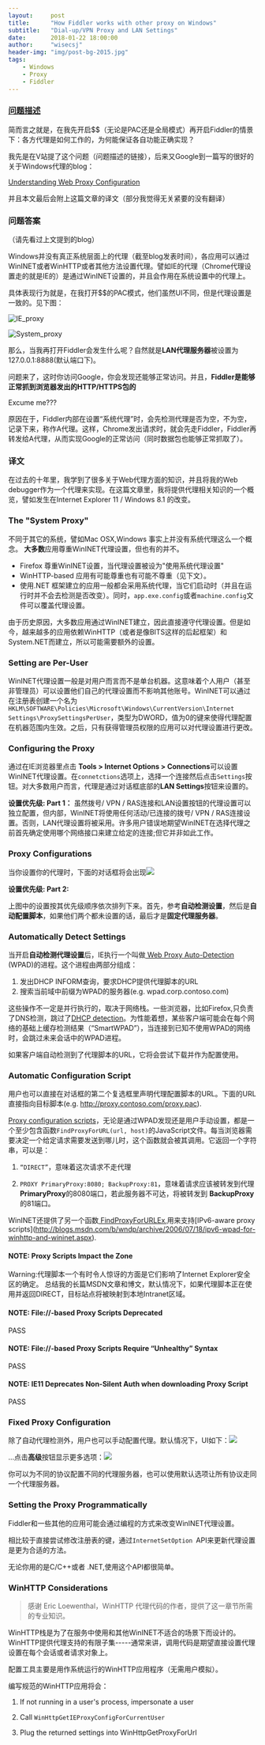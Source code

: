```yaml
---
layout:     post
title:      "How Fiddler works with other proxy on Windows"
subtitle:   "Dial-up/VPN Proxy and LAN Settings"
date:       2018-01-22 18:00:00
author:     "wisecsj"
header-img: "img/post-bg-2015.jpg"
tags:
    - Windows
    - Proxy
    - Fiddler
---
```


### [问题描述](https://www.v2ex.com/t/424749)

简而言之就是，在我先开启$$（无论是PAC还是全局模式）再开启Fiddler的情景下：各方代理是如何工作的，为何能保证各自功能正确实现？

我先是在V站提了这个问题（问题描述的链接），后来又Google到一篇写的很好的关于Windows代理的blog：

[Understanding Web Proxy Configuration](https://blogs.msdn.microsoft.com/ieinternals/2013/10/11/understanding-web-proxy-configuration/)

并且本文最后会附上这篇文章的译文（部分我觉得无关紧要的没有翻译）

### 问题答案

（请先看过上文提到的blog）

Windows并没有真正系统层面上的代理（截至blog发表时间），各应用可以通过WinINET或者WinHTTP或者其他方法设置代理。譬如IE的代理（Chrome代理设置走的就是IE的）是通过WinINET设置的，并且会作用在系统设置中的代理上。

具体表现行为就是，在我打开$$的PAC模式，他们虽然UI不同，但是代理设置是一致的。见下图：

![IE_proxy](/img/in-post/post-windows-proxy/IE_proxy.png)

![System_proxy](/img/in-post/post-windows-proxy/System_proxy.png)

那么，当我再打开Fiddler会发生什么呢？自然就是**LAN代理服务器**被设置为127.0.0.1:8888(默认端口下)。

问题来了，这时你访问Google，你会发现还能够正常访问。并且，**Fiddler是能够正常抓到浏览器发出的HTTP/HTTPS包的**

Excume me???

原因在于，Fiddler内部在设置“系统代理”时，会先检测代理是否为空，不为空，记录下来，称作A代理。这样，Chrome发出请求时，就会先走Fiddler，Fiddler再转发给A代理，从而实现Google的正常访问（同时数据包也能够正常抓取了）。


### 译文



在过去的十年里，我学到了很多关于Web代理方面的知识，并且将我的Web debugger作为一个代理来实现。在这篇文章里，我将提供代理相关知识的一个概览，譬如发生在Internet Explorer 11 / Windows 8.1 的改变。

### The "System Proxy"

不同于其它的系统，譬如Mac OSX,Windows 事实上并没有系统代理这么一个概念。
**大多数**应用尊重WinINET代理设置，但也有的并不。

* Firefox 尊重WinINET设置，当代理设置被设为"使用系统代理设置"
* WinHTTP-based 应用有可能尊重也有可能不尊重（见下文）。
* 使用.NET 框架建立的应用一般都会采用系统代理，当它们启动时（并且在运行时并不会去检测是否改变）。同时，`app.exe.config`或者`machine.config`文件可以覆盖代理设置。

由于历史原因，大多数应用通过WinINET建立，因此直接遵守代理设置。但是如今，越来越多的应用依赖WinHTTP（或者是像BITS这样的后起框架）和System.NET而建立，所以可能需要额外的设置。

### Setting are Per-User

WinINET代理设置一般是对用户而言而不是单台机器。这意味着个人用户（甚至非管理员）可以设置他们自己的代理设置而不影响其他账号。WinINET可以通过在注册表创建一个名为`HKLM\SOFTWARE\Policies\Microsoft\Windows\CurrentVersion\Internet Settings\ProxySettingsPerUser`，类型为DWORD，值为0的键来使得代理配置在机器范围内生效。之后，只有获得管理员权限的应用可以对代理设置进行更改。

### Configuring the Proxy

通过在IE浏览器里点击 **Tools > Internet Options > Connections**可以设置WinINET代理设置。在`connetctions`选项上，选择一个连接然后点击`Settings`按钮。对大多数用户而言，代理是通过对话框底部的**LAN Settings**按钮来设置的。

**设置优先级: Part 1：** 虽然拨号/ VPN / RAS连接和LAN设置按钮的代理设置可以独立配置，但内部，WinINET将使用任何活动/已连接的拨号/ VPN / RAS连接设置。否则，LAN代理设置将被采用。许多用户错误地期望WinINET在选择代理之前首先确定使用哪个网络接口来建立给定的连接;但它并非如此工作。

### Proxy Configurations

当你设置你的代理时，下面的对话框将会出现![](https://msdnshared.blob.core.windows.net/media/MSDNBlogsFS/prod.evol.blogs.msdn.com/CommunityServer.Blogs.Components.WeblogFiles/00/00/00/47/13/metablogapi/3173.image_0DBDE717.png)

**设置优先级: Part 2:** 

上图中的设置按其优先级顺序依次排列下来。首先，参考**自动检测设置**，然后是**自动配置脚本**，如果他们两个都未设置的话，最后才是**固定代理服务器**。

### Automatically Detect Settings

当开启**自动检测代理设置**后，IE执行一个叫做[ Web Proxy Auto-Detection ](http://en.wikipedia.org/wiki/Wpad)(WPAD)的进程。这个进程由两部分组成：

1. 发出DHCP INFORM查询，要求DHCP提供代理脚本的URL
2. 搜索当前域中前缀为WPAD的服务器(e.g. wpad.corp.contoso.com)

这些操作不一定是并行执行的，取决于网络栈。一些浏览器，比如Firefox,只负责了DNS检测，跳过了[DHCP detection](https://bugzilla.mozilla.org/show_bug.cgi?id=356831)。为性能着想，某些客户端可能会在每个网络的基础上缓存检测结果（“SmartWPAD”），当连接到已知不使用WPAD的网络时，会跳过未来会话中的WPAD进程。

如果客户端自动检测到了代理脚本的URL，它将会尝试下载并作为配置使用。

### Automatic Configuration Script

用户也可以直接在对话框的第二个复选框里声明代理配置脚本的URL。下面的URL直接指向目标脚本(e.g. http://proxy.contoso.com/proxy.pac).

[Proxy configuration scripts](http://en.wikipedia.org/wiki/Proxy_auto-config)，无论是通过WPAD发现还是用户手动设置，都是一个至少包含函数`FindProxyForURL(url, host)`的JavaScript文件。每当浏览器需要决定一个给定请求需要发送到哪儿时，这个函数就会被其调用。它返回一个字符串，可以是：

1. `“DIRECT”`，意味着这次请求不走代理

2. `PROXY PrimaryProxy:8080; BackupProxy:81`，意味着请求应该被转发到代理 **PrimaryProxy**的8080端口，若此服务器不可达，将被转发到 **BackupProxy** 的81端口。

WinINET还提供了另一个函数[ FindProxyForURLEx](http://msdn.microsoft.com/en-us/library/windows/desktop/gg308477(v=vs.85).aspx),用来支持[IPv6-aware proxy scripts](http://blogs.msdn.com/b/wndp/archive/2006/07/18/ipv6-wpad-for-winhttp-and-wininet.aspx).

#### NOTE: Proxy Scripts Impact the Zone

Warning:代理脚本一个有时令人惊讶的方面是它们影响了Internet Explorer安全区的确定。 总结我的长篇MSDN文章和博文，默认情况下，如果代理脚本正在使用并返回DIRECT，目标站点将被映射到本地Intranet区域。

#### NOTE: File://-based Proxy Scripts Deprecated

PASS 

#### NOTE: File://-based Proxy Scripts Require “Unhealthy” Syntax

PASS

#### NOTE: IE11 Deprecates Non-Silent Auth when downloading Proxy Script

PASS

### Fixed Proxy Configuration

除了自动代理检测外，用户也可以手动配置代理。默认情况下，UI如下：![](https://msdnshared.blob.core.windows.net/media/MSDNBlogsFS/prod.evol.blogs.msdn.com/CommunityServer.Blogs.Components.WeblogFiles/00/00/00/47/13/metablogapi/5875.image_04A135C9.png)

...点击**高级**按钮显示更多选项：![](https://msdnshared.blob.core.windows.net/media/MSDNBlogsFS/prod.evol.blogs.msdn.com/CommunityServer.Blogs.Components.WeblogFiles/00/00/00/47/13/metablogapi/1261.image_689076DD.png)

你可以为不同的协议配置不同的代理服务器，也可以使用默认选项让所有协议走同一个代理服务器。

### Setting the Proxy Programmatically

Fiddler和一些其他的应用可能会通过编程的方式来改变WinINET代理设置。

相比较于直接尝试修改注册表的键，通过`InternetSetOption `API来更新代理设置是更为合适的方法。

无论你用的是C/C++或者 .NET,使用这个API都很简单。

### WinHTTP Considerations

> 感谢 Eric Loewenthal，WinHTTP 代理代码的作者，提供了这一章节所需的专业知识。

WinHTTP栈是为了在服务中使用和其他WinINET不适合的场景下而设计的。WinHTTP提供代理支持的有限子集-----通常来讲，调用代码是期望直接设置代理设置在每个会话或者请求对象上。

配置工具主要是用作系统运行的WinHTTP应用程序（无需用户模拟）。

编写规范的WinHTTP应用将会：

1. If not running in a user's process, impersonate a user

2. Call `WinHttpGetIEProxyConfigForCurrentUser`

3. Plug the returned settings into WinHttpGetProxyForUrl
